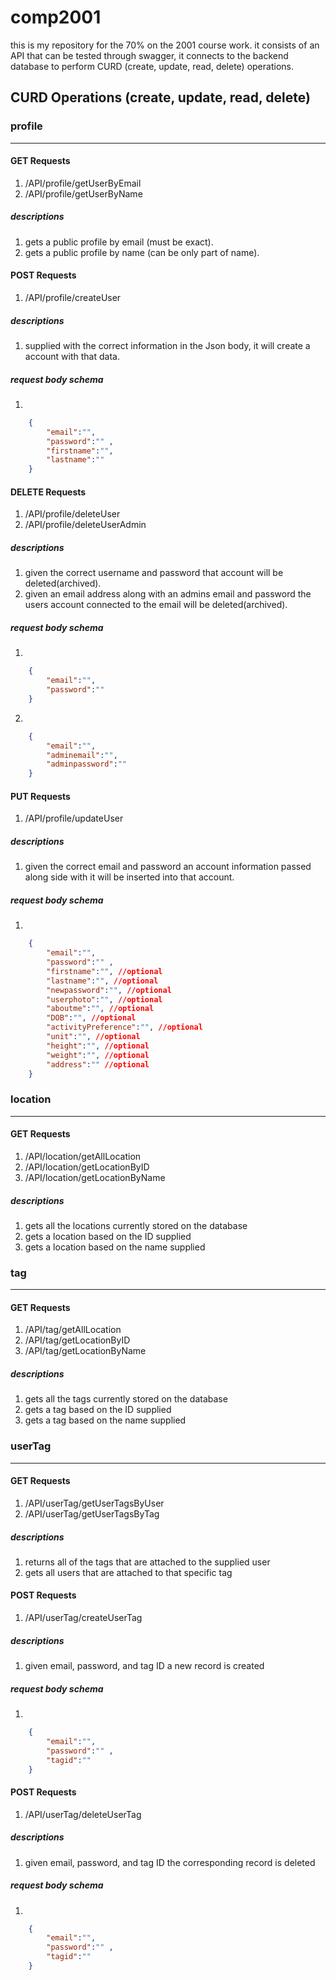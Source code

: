 # comp2001
this is my repository for the 70% on the 2001 course work. it consists of an API that can be tested through swagger, it connects to the backend database to perform CURD (create, update, read, delete) operations.

## CURD Operations (create, update, read, delete)

### profile
-------
#### GET Requests
1. /API/profile/getUserByEmail
2. /API/profile/getUserByName
##### descriptions
1. gets a public profile by email (must be exact).
2. gets a public profile by name (can be only part of name).

#### POST Requests
1. /API/profile/createUser
##### descriptions
1. supplied with the correct information in the Json body, it will create a account with that data.
##### request body schema
1. 
``` json
    {
        "email":"",
        "password":"" ,
        "firstname":"",
        "lastname":""
    }
``` 

#### DELETE Requests
1. /API/profile/deleteUser
2. /API/profile/deleteUserAdmin
##### descriptions
1. given the correct username and password that account will be deleted(archived).
2. given an email address along with an admins email and password the users account connected to the email will be deleted(archived).
##### request body schema
1. 
``` json
    {
        "email":"",
        "password":""
    }
```
2. 
``` json
    {
        "email":"",
        "adminemail":"",
        "adminpassword":""
    }
```

#### PUT Requests
1. /API/profile/updateUser
##### descriptions
1. given the correct email and password an account information passed along side with it will be inserted into that account.
##### request body schema
1. 
``` json
    {
        "email":"",
        "password":"" ,
        "firstname":"", //optional
        "lastname":"", //optional
        "newpassword":"", //optional
        "userphoto":"", //optional
        "aboutme":"", //optional
        "DOB":"", //optional
        "activityPreference":"", //optional
        "unit":"", //optional
        "height":"", //optional
        "weight":"", //optional
        "address":"" //optional
    }
``` 



### location
------
#### GET Requests
1. /API/location/getAllLocation
2. /API/location/getLocationByID
3. /API/location/getLocationByName
##### descriptions
1. gets all the locations currently stored on the database
2. gets a location based on the ID supplied
3. gets a location based on the name supplied

### tag
------
#### GET Requests
1. /API/tag/getAllLocation
2. /API/tag/getLocationByID
3. /API/tag/getLocationByName
##### descriptions
1. gets all the tags currently stored on the database
2. gets a tag based on the ID supplied
3. gets a tag based on the name supplied

### userTag
------
#### GET Requests
1. /API/userTag/getUserTagsByUser
2. /API/userTag/getUserTagsByTag
##### descriptions
1. returns all of the tags that are attached to the supplied user
2. gets all users that are attached to that specific tag

#### POST Requests
1. /API/userTag/createUserTag
##### descriptions
1. given email, password, and tag ID a new record is created
##### request body schema
1. 
``` json
    {
        "email":"",
        "password":"" ,
        "tagid":""
    }
``` 

#### POST Requests
1. /API/userTag/deleteUserTag
##### descriptions
1. given email, password, and tag ID the corresponding record is deleted
##### request body schema
1. 
``` json
    {
        "email":"",
        "password":"" ,
        "tagid":""
    }
``` 
